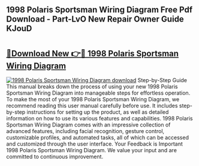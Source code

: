 ## 1998 Polaris Sportsman Wiring Diagram Free Pdf Download - Part-LvO New Repair Owner Guide KJouD

# <h2><a href="http://dfnyu0.blite.top/?on=1998+Polaris+Sportsman+Wiring+Diagram">🔗Download New 👉🔴 1998 Polaris Sportsman Wiring Diagram</a></h2>

[![1998 Polaris Sportsman Wiring Diagram download](https://i.imgur.com/lujVjoI.png)](http://dfnyu0.blite.top/?on=1998+Polaris+Sportsman+Wiring+Diagram)
Step-by-Step Guide This manual breaks down the process of using your new 1998 Polaris Sportsman Wiring Diagram into manageable steps for effortless operation. To make the most of your 1998 Polaris Sportsman Wiring Diagram, we recommend reading this user manual carefully before use. It includes step-by-step instructions for setting up the product, as well as detailed information on how to use its various features and capabilities. 1998 Polaris Sportsman Wiring Diagram comes with an impressive collection of advanced features, including facial recognition, gesture control, customizable profiles, and automated tasks, all of which can be accessed and customized through the user interface. Your Feedback is Important 1998 Polaris Sportsman Wiring Diagram. We value your input and are committed to continuous improvement.
